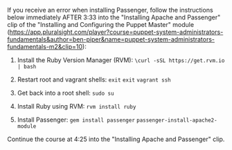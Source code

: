 If you receive an error when installing Passenger, follow the instructions below immediately AFTER 3:33 into the "Installing Apache and Passenger" clip of the "Installing and Configuring the Puppet Master" module (https://app.pluralsight.com/player?course=puppet-system-administrators-fundamentals&author=ben-piper&name=puppet-system-administrators-fundamentals-m2&clip=10):

1. Install the Ruby Version Manager (RVM):
`\curl -sSL https://get.rvm.io | bash`

2. Restart root and vagrant shells:
`exit`
`exit`
`vagrant ssh`

3. Get back into a root shell:
`sudo su`

4. Install Ruby using RVM:
`rvm install ruby`

5. Install Passenger:
`gem install passenger`
`passenger-install-apache2-module`

Continue the course at 4:25 into the "Installing Apache and Passenger" clip.